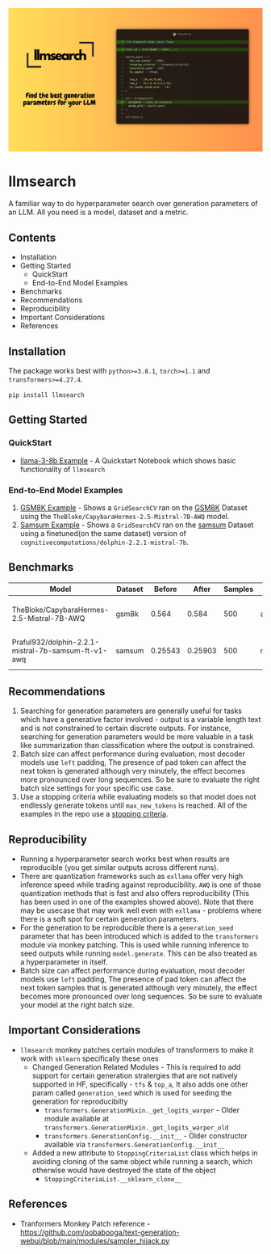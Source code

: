 ![llmsearch](assets/llmsearch.png)
# llmsearch

A familiar way to do  hyperparameter search over generation parameters of an LLM. All you need is a model, dataset and a metric.

## Contents
- Installation
- Getting Started
    - QuickStart
    - End-to-End Model Examples
- Benchmarks
- Recommendations
- Reproducibility
- Important Considerations
- References

## Installation
The package works best with `python>=3.8.1`, `torch>=1.1` and `transformers>=4.27.4`.
```
pip install llmsearch
```

## Getting Started

### QuickStart
- [llama-3-8b Example]() - A Quickstart Notebook which shows basic functionality of `llmsearch`

### End-to-End Model Examples
1. [GSM8K Example](https://github.com/Praful932/llmsearch/blob/main/examples/gsm8k_example.ipynb) - Shows a `GridSearchCV` ran on the [GSM8K](https://huggingface.co/datasets/gsm8k) Dataset using the `TheBloke/CapybaraHermes-2.5-Mistral-7B-AWQ` model.
2. [Samsum Example](https://github.com/Praful932/llmsearch/blob/main/examples/samsum_example.ipynb) - Shows a `GridSearchCV` ran on the [samsum]() Dataset
using a finetuned(on the same dataset) version of `cognitivecomputations/dolphin-2.2.1-mistral-7b`.

## Benchmarks

| Model                                                   | Dataset | Before  | After   | Samples | Metric    | Best Parameters                                                                                                                                                     |
|---------------------------------------------------------|---------|---------|---------|---------|-----------|---------------------------------------------------------------------------------------------------------------------------------------------------------------------|
| TheBloke/CapybaraHermes-2.5-Mistral-7B-AWQ              | gsm8k   | 0.564   | 0.584   | 500     | accuracy  | {'do_sample': True, 'generation_seed': 42, 'max_new_tokens': 500, 'no_repeat_ngram_size': 0, 'stopping_criteria': [<llmsearch.scripts.stopping_criteria.MultiTokenStoppingCriteria object at 0x7f8f9e357c40>], 'top_k': 10, 'top_p': 0.8} |
| Praful932/dolphin-2.2.1-mistral-7b-samsum-ft-v1-awq     | samsum  | 0.25543 | 0.25903 | 500     | rouge_2   | {'do_sample': True, 'generation_seed': 42, 'max_new_tokens': 70, 'no_repeat_ngram_size': 0, 'stopping_criteria': [<llmsearch.scripts.stopping_criteria.MultiTokenStoppingCriteria object at 0x7f3b38303610>], 'temperature': 0.1, 'top_k': 50}  |




## Recommendations
1. Searching for generation parameters are generally useful for tasks which have a generative factor involved - output is a variable length text and is not constrained to certain discrete outputs. For instance, searching for generation parameters would be more valuable in a task like summarization than classification where the output is constrained.
2. Batch size can affect performance during evaluation, most decoder models use `left` padding, The presence of pad token can affect the next token is generated although very minutely, the effect becomes more pronounced over long sequences. So be sure to evaluate the right batch size settings for your specific use case.
3. Use a stopping criteria while evaluating models so that model does not endlessly generate tokens until `max_new_tokens` is reached. All of the examples in the repo use a [stopping criteria]().

## Reproducibility
- Running a hyperparameter search works best when results are reproducible (you get similar outputs across different runs).
- There are quantization frameworks such as `exllama` offer very high inference speed while trading against reproducibility. `AWQ` is one of those quantization methods that is fast and also offers reproducibility (This has been used in one of the examples showed above). Note that there may be usecase that may work well even with `exllama` - problems where there is a soft spot for certain generation parameters.
- For the generation to be reproducible there is a `generation_seed` parameter that has been introduced which is added to the `transformers` module via monkey patching. This is used while running inference to seed outputs while running `model.generate`. This can be also treated as a hyperparameter in itself.
- Batch size can affect performance during evaluation, most decoder models use `left` padding, The presence of pad token can affect the next token samples that is generated although very minutely, the effect becomes more pronounced over long sequences. So be sure to evaluate your model at the right batch size.

## Important Considerations
- `llmsearch` monkey patches certain modules of transformers to make it work with `sklearn` specifically these ones
    - Changed Generation Related Modules - This is required to add support for certain generation stratergies that are not natively supported in HF, specifically - `tfs` & `top_a`, It also adds one other param called `generation_seed` which is used for seeding the generation for reproducibilty
        - `transformers.GenerationMixin._get_logits_warper` - Older module available at `transformers.GenerationMixin._get_logits_warper_old`
        - `transformers.GenerationConfig.__init__` - Older constructor available via `transformers.GenerationConfig.__init__`
    - Added a new attribute to `StoppingCriteriaList` class which helps in avoiding cloning of the same object while running a search, which otherwise would have destroyed the state of the object
        - `StoppingCriteriaList.__sklearn_clone__`

## References
- Tranformers Monkey Patch reference - https://github.com/oobabooga/text-generation-webui/blob/main/modules/sampler_hijack.py
